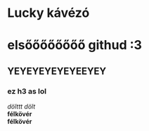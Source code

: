 # Lucky kávézó
# elsőőőőőőőő githud :3
## YEYEYEYEYEYEEYEY
### ez h3 as lol
_dölttt_
*dölt*  
__félkövér__  
**félkövér**